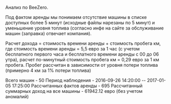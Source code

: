 Анализ по BeeZero.

Под фактом аренды мы понимаем отсутствие машины в списке доступных более 5 минут (исходные файлы нарезаны по 5 минут) и уменьшение уровня топлива (согласно инфе на сайте за обслуживание машин (заправка) отвечает компания).

Расчет дохода = стоимость времени аренды + стоимость пробега км, где
стоимость времени аренды = 5,5 евро за 1 час (с учетом бесплатного первого часа и бесплатного времени аренды с 00 до 06 утра), расчет по-минутный
стоимость пробега км = 0,29 евро за 1 км пробега. Пробег рассчитан в зависимости от уровня потери топлива (примерно 4 км за 1% потери топлива)

Всего машин - 50
Период наблюдения - 2016-09-26 14:20:00 -- 2017-01-05 17:25:00
Рассчитанных фактов аренды - 695
Рассчитанный суммарных доход на все машины - 61942.12 евро (без учетом аномалий)
